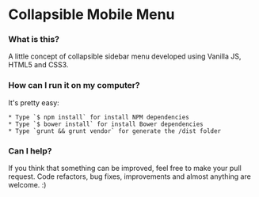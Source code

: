 # Collapsible Mobile Menu

### What is this?
A little concept of collapsible sidebar menu developed using Vanilla JS, HTML5 and CSS3.

### How can I run it on my computer?
It's pretty easy:

	* Type `$ npm install` for install NPM dependencies
	* Type `$ bower install` for install Bower dependencies
	* Type `grunt && grunt vendor` for generate the /dist folder

### Can I help?
If you think that something can be improved, feel free to make your pull request. Code refactors, bug fixes, improvements and almost anything are welcome. :)